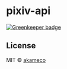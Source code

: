 # pixiv-api

[![Greenkeeper badge](https://badges.greenkeeper.io/akameco/pixiv-api.svg)](https://greenkeeper.io/)

## License

MIT © [akameco](http://akameco.github.io)
